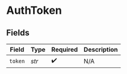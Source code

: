 # AuthToken


## Fields

| Field              | Type               | Required           | Description        |
| ------------------ | ------------------ | ------------------ | ------------------ |
| `token`            | *str*              | :heavy_check_mark: | N/A                |